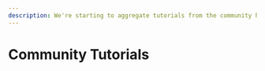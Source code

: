 ```yaml
---
description: We're starting to aggregate tutorials from the community here!
---
```


# Community Tutorials

